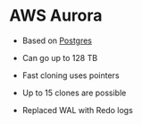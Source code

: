 # AWS Aurora

- Based on [Postgres](./../Programming%20languages/Postgres.md)
- Can go up to 128 TB

- Fast cloning uses pointers
- Up to 15 clones are possible
- Replaced WAL with Redo logs
